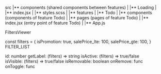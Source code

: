 src
|** components (shared components between features)
| |** Loading
| |** index.jsx
| |** styles.scss
|
|** features
| |** Todo
| |** components (components of feature Todo)
| |** pages (pages of feature Todo)
| |** index.jsx (entry point of feature Todo)
|
|** App.js  

FiltersViewer

const filters = {
isPromotion: true,
salePrice_lte: 100,
salePrice_gte: 100,
}
FILTER_LIST

id: number
getLabel: (filters) => string
isActive: (filters) => true/false
isVisible: (filters) => true/false
isRemovable: boolean
onRemove: func
onToggle: func
